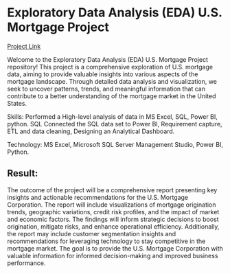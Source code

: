 # Exploratory Data Analysis (EDA) U.S. Mortgage Project

[Project Link](https://github.com/Yo3110/EDA_U.S_Mortgage_Corporation/tree/main/Exploratory%20Data%20Analysis_Project)

Welcome to the Exploratory Data Analysis (EDA) U.S. Mortgage Project repository! This project is a comprehensive exploration of U.S. mortgage data, aiming to provide valuable insights into various aspects of the mortgage landscape. Through detailed data analysis and visualization, we seek to uncover patterns, trends, and meaningful information that can contribute to a better understanding of the mortgage market in the United States.

Skills: Performed a High-level analysis of data in MS Excel, SQL, Power BI, python. SQL Connected the SQL data set to Power BI, Requirement capture, ETL and data cleaning, Designing an Analytical Dashboard.

 
Technology: MS Excel, Microsoft SQL Server Management Studio, Power BI, Python.

## Result:

The outcome of the project will be a comprehensive report presenting key insights and actionable recommendations for the U.S. Mortgage Corporation. The report will include visualizations of mortgage origination trends, geographic variations, credit risk profiles, and the impact of market and economic factors. The findings will inform strategic decisions to boost origination, mitigate risks, and enhance operational efficiency. Additionally, the report may include customer segmentation insights and recommendations for leveraging technology to stay competitive in the mortgage market. The goal is to provide the U.S. Mortgage Corporation with valuable information for informed decision-making and improved business performance.

